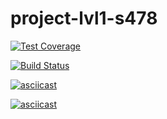# project-lvl1-s478

[![Test Coverage](https://api.codeclimate.com/v1/badges/08ba8a562b8cfdf377b8/test_coverage)](https://codeclimate.com/github/KLN1987/project-lvl1-s478/test_coverage)

[![Build Status](https://travis-ci.org/KLN1987/project-lvl1-s478.svg?branch=master)](https://travis-ci.org/KLN1987/project-lvl1-s478)

[![asciicast](https://asciinema.org/a/20AK70YbzbZ022kYkIxbKC6gW.svg)](https://asciinema.org/a/20AK70YbzbZ022kYkIxbKC6gW)

[![asciicast](https://asciinema.org/a/n8YB1pXRq6FaJIl7pZEfgvS3M.svg)](https://asciinema.org/a/n8YB1pXRq6FaJIl7pZEfgvS3M)